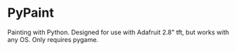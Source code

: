 PyPaint
=======

Painting with Python. Designed for use with Adafruit 2.8" tft, but works with any OS.
Only requires pygame.
